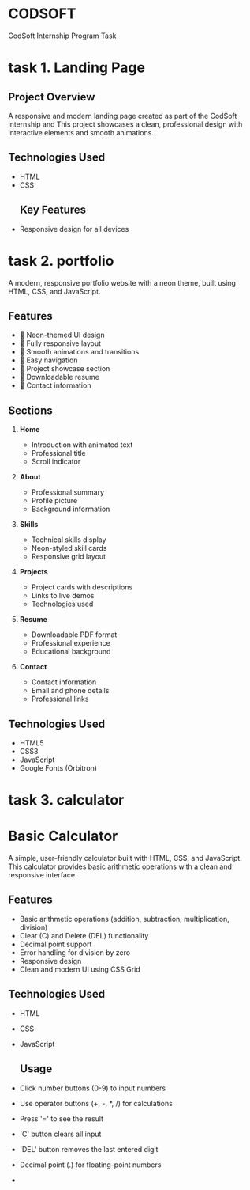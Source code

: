 # CODSOFT
CodSoft Internship Program Task
# task 1. Landing Page

## Project Overview
A responsive and modern landing page created as part of the CodSoft internship and This project showcases a clean, professional design with interactive elements and smooth animations.
## Technologies Used
- HTML
- CSS
  ## Key Features
- Responsive design for all devices
# task 2. portfolio
A modern, responsive portfolio website with a neon theme, built using HTML, CSS, and JavaScript.

## Features

- 🌟 Neon-themed UI design
- 📱 Fully responsive layout
- 🎨 Smooth animations and transitions
- 🔗 Easy navigation
- 💼 Project showcase section
- 📄 Downloadable resume
- 📱 Contact information

## Sections

1. **Home**
   - Introduction with animated text
   - Professional title
   - Scroll indicator

2. **About**
   - Professional summary
   - Profile picture
   - Background information

3. **Skills**
   - Technical skills display
   - Neon-styled skill cards
   - Responsive grid layout

4. **Projects**
   - Project cards with descriptions
   - Links to live demos
   - Technologies used

5. **Resume**
   - Downloadable PDF format
   - Professional experience
   - Educational background

6. **Contact**
   - Contact information
   - Email and phone details
   - Professional links

## Technologies Used

- HTML5
- CSS3
- JavaScript
- Google Fonts (Orbitron)
# task 3. calculator
# Basic Calculator

A simple, user-friendly calculator built with HTML, CSS, and JavaScript. This calculator provides basic arithmetic operations with a clean and responsive interface.

## Features

- Basic arithmetic operations (addition, subtraction, multiplication, division)
- Clear (C) and Delete (DEL) functionality
- Decimal point support
- Error handling for division by zero
- Responsive design
- Clean and modern UI using CSS Grid

## Technologies Used

- HTML
- CSS
- JavaScript
  
  ## Usage
- Click number buttons (0-9) to input numbers
- Use operator buttons (+, -, *, /) for calculations
- Press '=' to see the result
- 'C' button clears all input
- 'DEL' button removes the last entered digit
- Decimal point (.) for floating-point numbers
- 
